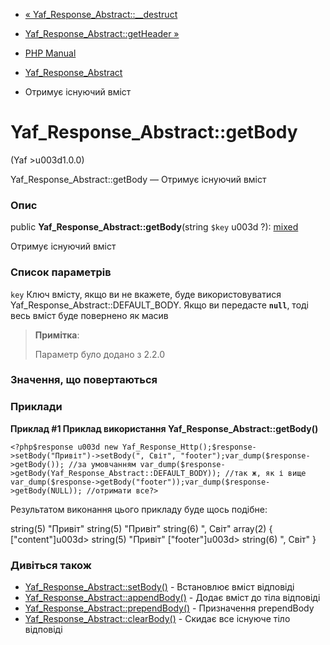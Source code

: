 - [«
Yaf_Response_Abstract::\_\_destruct](yaf-response-abstract.destruct.md)
- [Yaf_Response_Abstract::getHeader
»](yaf-response-abstract.getheader.md)

- [PHP Manual](index.md)
- [Yaf_Response_Abstract](class.yaf-response-abstract.md)
- Отримує існуючий вміст

# Yaf_Response_Abstract::getBody

(Yaf \>u003d1.0.0)

Yaf_Response_Abstract::getBody — Отримує існуючий вміст

### Опис

public **Yaf_Response_Abstract::getBody**(string `$key` u003d ?):
[mixed](language.types.declarations.md#language.types.declarations.mixed)

Отримує існуючий вміст

### Список параметрів

`key`
Ключ вмісту, якщо ви не вкажете, буде використовуватися
Yaf_Response_Abstract::DEFAULT_BODY. Якщо ви передасте **`null`**,
тоді весь вміст буде повернено як масив

> **Примітка**:
>
> Параметр було додано з 2.2.0

### Значення, що повертаються

### Приклади

**Приклад #1 Приклад використання **Yaf_Response_Abstract::getBody()****

` <?php$response u003d new Yaf_Response_Http();$response->setBody("Привіт")->setBody(", Світ", "footer");var_dump($response->getBody()); //за умовчанням var_dump($response->getBody(Yaf_Response_Abstract::DEFAULT_BODY)); //так ж, як і вище var_dump($response->getBody("footer"));var_dump($response->getBody(NULL)); //отримати все?> `

Результатом виконання цього прикладу буде щось подібне:

string(5) "Привіт"
string(5) "Привіт"
string(6) ", Світ"
array(2) {
["content"]u003d>
string(5) "Привіт"
["footer"]u003d>
string(6) ", Світ"
}

### Дивіться також

- [Yaf_Response_Abstract::setBody()](yaf-response-abstract.setbody.md) -
Встановлює вміст відповіді
- [Yaf_Response_Abstract::appendBody()](yaf-response-abstract.appendbody.md) -
Додає вміст до тіла відповіді
- [Yaf_Response_Abstract::prependBody()](yaf-response-abstract.prependbody.md) -
Призначення prependBody
- [Yaf_Response_Abstract::clearBody()](yaf-response-abstract.clearbody.md) -
Скидає все існуюче тіло відповіді

